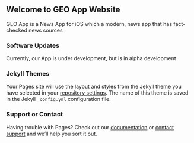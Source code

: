## Welcome to GEO App Website

GEO App is a News App for iOS which a modern, news app that has fact-checked news sources

### Software Updates

Currently, our App is under development, but is in alpha development
### Jekyll Themes

Your Pages site will use the layout and styles from the Jekyll theme you have selected in your [repository settings](https://github.com/Server2356/GEO-App/settings). The name of this theme is saved in the Jekyll `_config.yml` configuration file.

### Support or Contact

Having trouble with Pages? Check out our [documentation](https://docs.github.com/categories/github-pages-basics/) or [contact support](https://github.com/contact) and we’ll help you sort it out.
